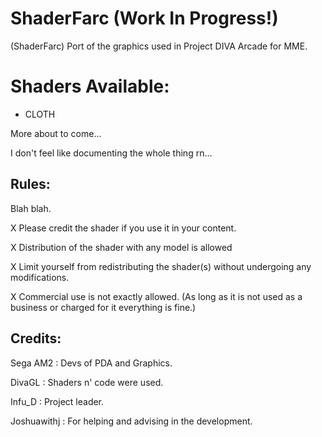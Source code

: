 # ShaderFarc (Work In Progress!)
(ShaderFarc) Port of the graphics used in Project DIVA Arcade for MME.

# Shaders Available:

 - CLOTH
   
More about to come...


I don't feel like documenting the whole thing rn...

## Rules:
Blah blah.

X Please credit the shader if you use it in your content.

X Distribution of the shader with any model is allowed

X Limit yourself from redistributing the shader(s) without undergoing any modifications.

X Commercial use is not exactly allowed. (As long as it is not used as a business or charged for it everything is fine.)

## Credits:
Sega AM2    : Devs of PDA and Graphics.

DivaGL      : Shaders n' code were used.

Infu_D      : Project leader.

Joshuawithj : For helping and advising in the development.

